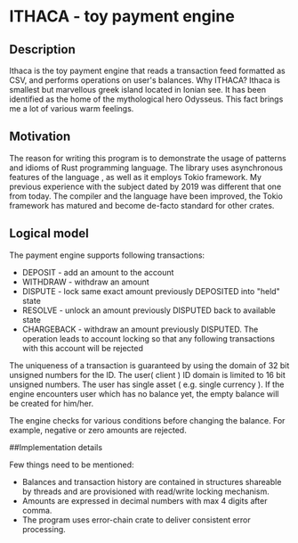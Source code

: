 # ITHACA - toy payment engine

## Description

Ithaca is the toy payment engine that reads a transaction feed formatted as CSV, and performs operations on user's balances.
Why ITHACA? Ithaca is smallest but marvellous greek island located in Ionian see. It has been identified as the home of the mythological hero Odysseus.
This fact brings me a lot of various warm feelings.

## Motivation

The reason for writing this program is to demonstrate the usage of patterns and idioms of Rust programming language. The library uses asynchronous features of the language , as well as it employs  Tokio framework.
My previous experience with the subject dated by 2019 was different that one from today. The compiler and the language have been improved, the Tokio framework has matured and become de-facto standard for other crates.

## Logical model

The payment engine supports following transactions:

* DEPOSIT  - add an amount to the account
* WITHDRAW  - withdraw an amount 
* DISPUTE  - lock same exact amount previously DEPOSITED into "held" state
* RESOLVE - unlock an amount previously DISPUTED back to available state
* CHARGEBACK - withdraw an amount previously DISPUTED. The operation leads to account locking so that any following transactions with this account will be rejected 

The uniqueness of a transaction is guaranteed by using the domain of 32 bit unsigned numbers for the ID. 
The user( client ) ID domain is limited to 16 bit unsigned numbers. The user has single asset ( e.g. single currency ). If the engine encounters user which has no balance yet, the empty balance will be created for him/her.

The engine checks for various conditions before changing the balance. For example, negative or zero amounts are rejected. 

##Implementation details

Few things need to be mentioned:
* Balances and transaction history are contained in structures shareable by threads and are provisioned with read/write locking mechanism.
* Amounts are expressed in decimal numbers with max 4 digits after comma.
* The program uses error-chain crate to deliver consistent error processing.

